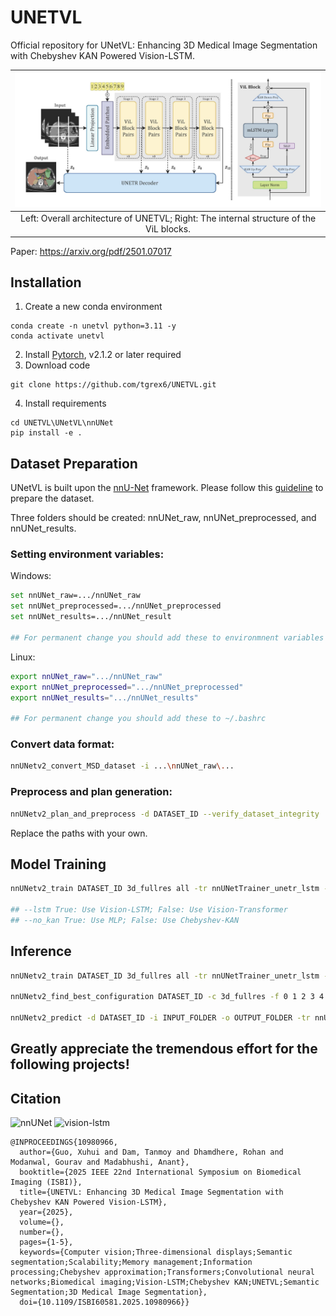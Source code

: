 # UNETVL
Official repository for UNetVL: Enhancing 3D Medical Image Segmentation with Chebyshev KAN Powered Vision-LSTM.

| ![vision-lstm](https://github.com/tgrex6/UNETVL/blob/main/figures/vision-lstm.jpg) |
|:--:|
| Left: Overall architecture of UNETVL; Right: The internal structure of the ViL blocks. |

Paper: https://arxiv.org/pdf/2501.07017

## Installation
1. Create a new conda environment

```shell
conda create -n unetvl python=3.11 -y
conda activate unetvl
```
2. Install [Pytorch](https://pytorch.org/get-started/locally/), v2.1.2 or later required
3. Download code
```shell
git clone https://github.com/tgrex6/UNETVL.git
```
4. Install requirements
```shell
cd UNETVL\UNetVL\nnUNet
pip install -e .
```

## Dataset Preparation
UNetVL is built upon the [nnU-Net](https://github.com/MIC-DKFZ/nnUNet) framework. Please follow this [guideline](https://github.com/MIC-DKFZ/nnUNet/blob/master/documentation/dataset_format.md) to prepare the dataset.

Three folders should be created: nnUNet_raw, nnUNet_preprocessed, and nnUNet_results.

### Setting environment variables:
Windows:
```bash
set nnUNet_raw=.../nnUNet_raw
set nnUNet_preprocessed=.../nnUNet_preprocessed
set nnUNet_results=.../nnUNet_result

## For permanent change you should add these to environmnent variables
```

 

Linux:
```bash
export nnUNet_raw=".../nnUNet_raw"
export nnUNet_preprocessed=".../nnUNet_preprocessed"
export nnUNet_results=".../nnUNet_results"

## For permanent change you should add these to ~/.bashrc 
```


### Convert data format:
```bash
nnUNetv2_convert_MSD_dataset -i ...\nnUNet_raw\...
```

### Preprocess and plan generation:
```bash
nnUNetv2_plan_and_preprocess -d DATASET_ID --verify_dataset_integrity
```
Replace the paths with your own.

## Model Training 
```bash
nnUNetv2_train DATASET_ID 3d_fullres all -tr nnUNetTrainer_unetr_lstm --lstm True --no_kan False

## --lstm True: Use Vision-LSTM; False: Use Vision-Transformer
## --no_kan True: Use MLP; False: Use Chebyshev-KAN
```

## Inference
```bash
nnUNetv2_train DATASET_ID 3d_fullres all -tr nnUNetTrainer_unetr_lstm --lstm True --no_kan False --val --npz

nnUNetv2_find_best_configuration DATASET_ID -c 3d_fullres -f 0 1 2 3 4 -tr nnUNetTrainer_unetr_lstm --lstm True --no_kan False

nnUNetv2_predict -d DATASET_ID -i INPUT_FOLDER -o OUTPUT_FOLDER -tr nnUNetTrainer_unetr_lstm -c 3d_fullres -p nnUNetPlans --lstm True --no_kan False
```
## Greatly appreciate the tremendous effort for the following projects!

## Citation
![nnUNet](https://github.com/MIC-DKFZ/nnUNet)
![vision-lstm](https://github.com/NX-AI/vision-lstm)

```
@INPROCEEDINGS{10980966,
  author={Guo, Xuhui and Dam, Tanmoy and Dhamdhere, Rohan and Modanwal, Gourav and Madabhushi, Anant},
  booktitle={2025 IEEE 22nd International Symposium on Biomedical Imaging (ISBI)}, 
  title={UNETVL: Enhancing 3D Medical Image Segmentation with Chebyshev KAN Powered Vision-LSTM}, 
  year={2025},
  volume={},
  number={},
  pages={1-5},
  keywords={Computer vision;Three-dimensional displays;Semantic segmentation;Scalability;Memory management;Information processing;Chebyshev approximation;Transformers;Convolutional neural networks;Biomedical imaging;Vision-LSTM;Chebyshev KAN;UNETVL;Semantic Segmentation;3D Medical Image Segmentation},
  doi={10.1109/ISBI60581.2025.10980966}}
```



